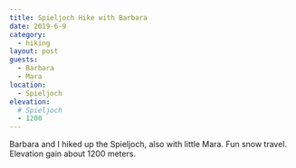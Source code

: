 ```yaml
---
title: Spieljoch Hike with Barbara
date: 2019-6-9
category:
  - hiking
layout: post
guests:
  - Barbara
  - Mara
location:
  - Spieljoch
elevation:
  # Spieljoch
  - 1200
---
```


Barbara and I hiked up the Spieljoch, also with little Mara. Fun snow travel.
Elevation gain about 1200 meters.
